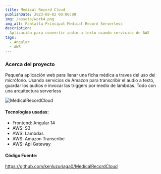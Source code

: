 ```yaml
---
title: Medical Record Cloud
publishDate: 2023-08-02 00:00:00
img: /assets/work4.png
img_alt: Pantalla Principal Medical Record Serverless
description: 
  Aplicación para convertir audio a texto usando servicios de AWS
tags:
  - Angular
  - AWS
---
```

### Acerca del proyecto

Pequeña aplicación web para llenar una ficha médica a traves del uso del micrófono. Usando servicios de Amazon para transcribir el audio a texto, guardar los audios e invocar las triggers por medio de lambdas. Todo con una arquitectura serverless



![MedicalRecordCloud](/assets/work4.1.jpg)


#### Tecnologías usadas:

- Frontend: Angular 14
- AWS: S3
- AWS: Lambdas
- AWS: Amazon Transcribe
- AWS: Api Gateway


#### Código Fuente:
<a target="_blank" href="https://github.com/kenluzuriaga0/MedicalRecordCloud">https://github.com/kenluzuriaga0/MedicalRecordCloud</a>

